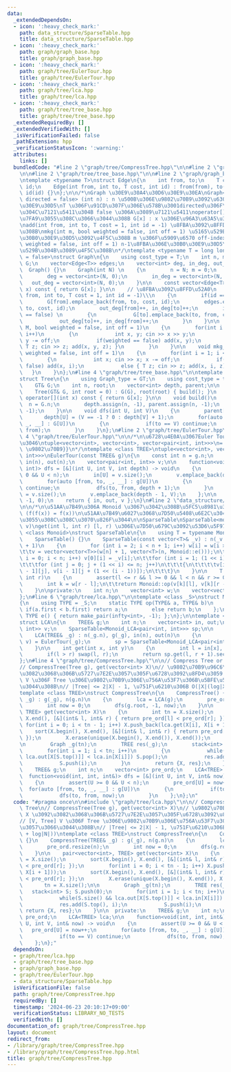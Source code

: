 ```yaml
---
data:
  _extendedDependsOn:
  - icon: ':heavy_check_mark:'
    path: data_structure/SparseTable.hpp
    title: data_structure/SparseTable.hpp
  - icon: ':heavy_check_mark:'
    path: graph/graph_base.hpp
    title: graph/graph_base.hpp
  - icon: ':heavy_check_mark:'
    path: graph/tree/EulerTour.hpp
    title: graph/tree/EulerTour.hpp
  - icon: ':heavy_check_mark:'
    path: graph/tree/lca.hpp
    title: graph/tree/lca.hpp
  - icon: ':heavy_check_mark:'
    path: graph/tree/tree_base.hpp
    title: graph/tree/tree_base.hpp
  _extendedRequiredBy: []
  _extendedVerifiedWith: []
  _isVerificationFailed: false
  _pathExtension: hpp
  _verificationStatusIcon: ':warning:'
  attributes:
    links: []
  bundledCode: "#line 2 \"graph/tree/CompressTree.hpp\"\n\n#line 2 \"graph/tree/lca.hpp\"\
    \n\n#line 2 \"graph/tree/tree_base.hpp\"\n\n#line 2 \"graph/graph_base.hpp\"\n\
    \ntemplate <typename T>\nstruct Edge\n{\n    int from, to;\n    T cost;\n    int\
    \ id;\n    Edge(int from, int to, T cost, int id) : from(from), to(to), cost(cost),\
    \ id(id) {}\n};\n\n/*\nGraph \u30E9\u30A4\u30D6\u30E9\u30EA\nGraph<T = long long,\
    \ directed = false> (int n) : n \u500B\u306E\u9802\u70B9\u3092\u6301\u3064\u30B0\
    \u30E9\u30D5\nT \u306F\u91CD\u307F\u306E\u578B\u3001directed\u306F\u6709\u5411\
    \u304C\u7121\u5411\u304B false \u306A\u3089\u7121\u5411\noperator[] \u304C\u5B9A\
    \u7FA9\u3055\u308C\u3066\u3044\u308B G[x] : x \u306E\u96A3\u63A5\u30EA\u30B9\u30C8\
    \nadd(int from, int to, T cost = 1, int id = -1) \u8FBA\u3092\u8FFD\u52A0\u3059\
    \u308B\nmkg(int m, bool weighted = false, int off = 1) \u5165\u529B\u304B\u3089\
    \u30B0\u30E9\u30D5\u3092\u4F5C\u308B m \u306F\u5909\u6570 off-index\nmkg_ancestor(bool\
    \ weighted = false, int off = 1) n-1\u8FBA\u306E\u30B0\u30E9\u30D5\u3092\u5165\
    \u529B\u304B\u3089\u4F5C\u308B\n*/\ntemplate <typename T = long long, bool directed\
    \ = false>\nstruct Graph\n{\n    using cost_type = T;\n    int n, m;\n    vector<vector<Edge<T>>>\
    \ G;\n    vector<Edge<T>> edges;\n    vector<int> deg, in_deg, out_deg;\n\n  \
    \  Graph() {}\n    Graph(int N) \n    {\n        n = N; m = 0;\n        G = vector<vector<Edge<T>>>(N);\n\
    \        deg = vector<int>(N, 0);\n        in_deg = vector<int>(N, 0);\n     \
    \   out_deg = vector<int>(N, 0);\n    }\n\n    const vector<Edge<T>>& operator[](int\
    \ x) const { return G[x]; }\n\n    // \u8FBA\u3092\u8FFD\u52A0\n    void add(int\
    \ from, int to, T cost = 1, int id = -1)\\\n    {\n        if(id == -1) id = m++;\n\
    \        G[from].emplace_back(from, to, cost, id);\n        edges.emplace_back(from,\
    \ to, cost, id);\n        out_deg[from]++, in_deg[to]++;\n        if(directed\
    \ == false) \n        {\n            G[to].emplace_back(to, from, cost, id);\n\
    \            out_deg[to]++, in_deg[from]++;\n        }\n    }\n\n    void mkg(int\
    \ M, bool weighted = false, int off = 1)\n    {\n        for(int i = 0; i < M;\
    \ i++)\n        {\n            int x, y; cin >> x >> y;\n            x -= off,\
    \ y -= off;\n            if(weighted == false) add(x, y);\n            else {\
    \ T z; cin >> z; add(x, y, z); }\n        }\n    }\n\n    void mkg_ancestor(bool\
    \ weighted = false, int off = 1)\n    {\n        for(int i = 1; i < n; i++)\n\
    \        {\n            int x; cin >> x; x -= off;\n            if(weighted ==\
    \ false) add(x, i);\n            else { T z; cin >> z; add(x, i, z); }\n     \
    \   }\n    }\n};\n#line 4 \"graph/tree/tree_base.hpp\"\n\ntemplate <class GT>\n\
    struct Tree\n{\n    using Graph_type = GT;\n    using cost_type = typename GT::cost_type;\n\
    \    GT& G;\n    int n, root;\n    vector<int> depth, parent;\n\n    Tree() {}\n\
    \    Tree(GT& G, int root = 0) : G(G), root(root) { build(); }\n    const vector<Edge<cost_type>>&\
    \ operator[](int x) const { return G[x]; }\n\n    void build()\n    {\n      \
    \  n = G.n;\n        depth.assign(n, -1), parent.assign(n, -1);\n        dfs(root,\
    \ -1);\n    }\n\n    void dfs(int U, int V)\n    {\n        parent[U] = V;\n \
    \       depth[U] = (V == -1 ? 0 : depth[V] + 1);\n        for(auto [from, to,\
    \ _, __] : G[U])\n        {\n            if(to == V) continue;\n            dfs(to,\
    \ from);\n        }\n    }\n};\n#line 2 \"graph/tree/EulerTour.hpp\"\n\n#line\
    \ 4 \"graph/tree/EulerTour.hpp\"\n\n/*\n\u6728\u4E0A\u3067Euler Tour\u3092\u884C\
    \u3046\ntuple<vector<int>, vector<int>, vector<pair<int, int>>>\n= {in, out, {depth,\
    \ \u9802\u70B9}}\n*/\ntemplate <class TREE>\ntuple<vector<int>, vector<int>, vector<pair<int,\
    \ int>>>\nEulerTour(const TREE& g)\n{\n    const int n = g.n;\n    vector<int>\
    \ in(n), out(n);\n    vector<pair<int, int>> v;\n\n    function<void(int, int,\
    \ int)> dfs = [&](int U, int V, int depth) -> void\n    {\n        assert(U >=\
    \ 0 && U < n);\n        in[U] = v.size();\n        v.emplace_back(depth, U);\n\
    \        for(auto [from, to, _, __] : g[U])\n        {\n            if(to == V)\
    \ continue;\n            dfs(to, from, depth + 1);\n        }\n        out[U]\
    \ = v.size();\n        v.emplace_back(depth - 1, V);\n    };\n\n    dfs(g.root,\
    \ -1, 0);\n    return { in, out, v };\n}\n#line 2 \"data_structure/SparseTable.hpp\"\
    \n\n/*\n\u51AA\u7B49\u306A Monoid \u3067\u3042\u308B\u5FC5\u8981\u304C\u3042\u308B\
    \ (f(f(x)) = f(x))\n\u51AA\u7B49\u6027\u3068\u7D50\u5408\u6E2C\u304C\u6E80\u305F\
    \u3055\u308C\u308C\u3070\u826F\u3044\n\nSparseTable\nSparseTable<monoid>(vector<monoid::TYPE>\
    \ v)\nget(int l, int r) [l, r) \u306E\u7D50\u679C\u3092\u53D6\u5F97\n*/\ntemplate\
    \ <class Monoid>\nstruct SparseTable\n{\n    using T = typename Monoid::TYPE;\n\
    \    SparseTable() {}\n    SparseTable(const vector<T>& _v) : n(_v.size()), w(n\
    \ + 1)\n    {\n        for (int i = 2; i < n + 1; i++) w[i] = w[i >> 1] + 1;\n\
    \t\tv = vector<vector<T>>(w[n] + 1, vector<T>(n, Monoid::e()));\n\t\tfor (int\
    \ i = 0; i < n; i++) v[0][i] = _v[i];\n\t\tfor (int i = 1; (1 << i) <= n; i++)\n\
    \t\t\tfor (int j = 0; j + (1 << i) <= n; j++)\n\t\t\t{\n\t\t\t\tv[i][j] = Monoid::op(v[i\
    \ - 1][j], v[i - 1][j + (1 << (i - 1))]);\n\t\t\t}\n    }\n\n    T get(int l,\
    \ int r)\n    {\n        assert(l <= r && l >= 0 && l < n && r >= 0 && r <= n);\n\
    \        int k = w[r - l];\n\t\treturn Monoid::op(v[k][l], v[k][r - (1 << k)]);\n\
    \    }\n\nprivate:\n    int n;\n    vector<int> w;\n    vector<vector<T>> v;\n\
    };\n#line 6 \"graph/tree/lca.hpp\"\n\ntemplate <class _S>\nstruct Monoid_LCA\n\
    {\n    using TYPE = _S;\n    static TYPE op(TYPE& a, TYPE& b)\n    {\n       \
    \ if(a.first < b.first) return a;\n        else return b;\n    };\n    static\
    \ TYPE e() { return make_pair(infty<int>, -1); };\n};\n\ntemplate <class TREE>\n\
    struct LCA\n{\n    TREE& g;\n    int n;\n    vector<int> in, out;\n    vector<pair<int,\
    \ int>> v;\n    SparseTable<Monoid_LCA<pair<int, int>>> sp;\n\n    LCA() {}\n\
    \    LCA(TREE& _g) : n(_g.n), g(_g), in(n), out(n)\n    {\n        tie(in, out,\
    \ v) = EulerTour(_g);\n        sp = SparseTable<Monoid_LCA<pair<int, int>>>(v);\n\
    \    }\n\n    int get(int x, int y)\n    {\n        int l = in[x], r = in[y];\n\
    \        if(l > r) swap(l, r);\n        return sp.get(l, r + 1).second;\n    }\n\
    };\n#line 4 \"graph/tree/CompressTree.hpp\"\n\n// Compress Tree or Auxiliary Tree\n\
    // CompressTree(Tree g), get(vector<int> X)\n// \u9802\u70B9\u96C6\u5408 X \u3092\
    \u3082\u3068\u306B\u5727\u7E2E\u3057\u305F\u6728\u3092\u8FD4\u3059 :\n// [V, Tree]\
    \ V \u306F Tree \u306E\u9802\u70B9\u306E\u756A\u53F7\u306B\u5BFE\u5FDC\u3057\u3066\
    \u3044\u308B\n// |Tree| <= 2|X| - 1, \u751F\u6210\u306B O(|X|(log|X| + log|N|))\n\
    template <class TREE>\nstruct CompressTree\n{\n    CompressTree() {}\n    CompressTree(TREE&\
    \ _g) : g(_g), n(g.n)\n    {\n        lca = LCA(g);\n        pre_ord.resize(n);\n\
    \        int now = 0;\n        dfs(g.root, -1, now);\n    }\n\n    pair<vector<int>,\
    \ TREE> get(vector<int> X)\n    {\n        int tn = X.size();\n        sort(X.begin(),\
    \ X.end(), [&](int& l, int& r) { return pre_ord[l] < pre_ord[r]; });\n       \
    \ for(int i = 0; i < tn - 1; i++) X.push_back(lca.get(X[i], X[i + 1]));\n    \
    \    sort(X.begin(), X.end(), [&](int& l, int& r) { return pre_ord[l] < pre_ord[r];\
    \ });\n        X.erase(unique(X.begin(), X.end()), X.end());\n        tn = X.size();\n\
    \n        Graph _g(tn);\n        TREE res(_g);\n        stack<int> S; S.push(0);\n\
    \        for(int i = 1; i < tn; i++)\n        {\n            while(S.size() &&\
    \ lca.out[X[S.top()]] < lca.in[X[i]]) S.pop();\n            res.add(S.top(), i);\n\
    \            S.push(i);\n        }\n        return {X, res};\n    }\n\n  private:\n\
    \    TREE& g;\n    int n;\n    vector<int> pre_ord;\n    LCA<TREE> lca;\n\n  \
    \  function<void(int, int, int&)> dfs = [&](int U, int V, int& now) -> void\n\
    \    {\n        assert(U >= 0 && U < n);\n        pre_ord[U] = now++;\n      \
    \  for(auto [from, to, _, __] : g[U])\n        {\n            if(to == V) continue;\n\
    \            dfs(to, from, now);\n        }\n    };\n};\n"
  code: "#pragma once\n\n#include \"graph/tree/lca.hpp\"\n\n// Compress Tree or Auxiliary\
    \ Tree\n// CompressTree(Tree g), get(vector<int> X)\n// \u9802\u70B9\u96C6\u5408\
    \ X \u3092\u3082\u3068\u306B\u5727\u7E2E\u3057\u305F\u6728\u3092\u8FD4\u3059 :\n\
    // [V, Tree] V \u306F Tree \u306E\u9802\u70B9\u306E\u756A\u53F7\u306B\u5BFE\u5FDC\
    \u3057\u3066\u3044\u308B\n// |Tree| <= 2|X| - 1, \u751F\u6210\u306B O(|X|(log|X|\
    \ + log|N|))\ntemplate <class TREE>\nstruct CompressTree\n{\n    CompressTree()\
    \ {}\n    CompressTree(TREE& _g) : g(_g), n(g.n)\n    {\n        lca = LCA(g);\n\
    \        pre_ord.resize(n);\n        int now = 0;\n        dfs(g.root, -1, now);\n\
    \    }\n\n    pair<vector<int>, TREE> get(vector<int> X)\n    {\n        int tn\
    \ = X.size();\n        sort(X.begin(), X.end(), [&](int& l, int& r) { return pre_ord[l]\
    \ < pre_ord[r]; });\n        for(int i = 0; i < tn - 1; i++) X.push_back(lca.get(X[i],\
    \ X[i + 1]));\n        sort(X.begin(), X.end(), [&](int& l, int& r) { return pre_ord[l]\
    \ < pre_ord[r]; });\n        X.erase(unique(X.begin(), X.end()), X.end());\n \
    \       tn = X.size();\n\n        Graph _g(tn);\n        TREE res(_g);\n     \
    \   stack<int> S; S.push(0);\n        for(int i = 1; i < tn; i++)\n        {\n\
    \            while(S.size() && lca.out[X[S.top()]] < lca.in[X[i]]) S.pop();\n\
    \            res.add(S.top(), i);\n            S.push(i);\n        }\n       \
    \ return {X, res};\n    }\n\n  private:\n    TREE& g;\n    int n;\n    vector<int>\
    \ pre_ord;\n    LCA<TREE> lca;\n\n    function<void(int, int, int&)> dfs = [&](int\
    \ U, int V, int& now) -> void\n    {\n        assert(U >= 0 && U < n);\n     \
    \   pre_ord[U] = now++;\n        for(auto [from, to, _, __] : g[U])\n        {\n\
    \            if(to == V) continue;\n            dfs(to, from, now);\n        }\n\
    \    };\n};"
  dependsOn:
  - graph/tree/lca.hpp
  - graph/tree/tree_base.hpp
  - graph/graph_base.hpp
  - graph/tree/EulerTour.hpp
  - data_structure/SparseTable.hpp
  isVerificationFile: false
  path: graph/tree/CompressTree.hpp
  requiredBy: []
  timestamp: '2024-06-23 20:10:17+09:00'
  verificationStatus: LIBRARY_NO_TESTS
  verifiedWith: []
documentation_of: graph/tree/CompressTree.hpp
layout: document
redirect_from:
- /library/graph/tree/CompressTree.hpp
- /library/graph/tree/CompressTree.hpp.html
title: graph/tree/CompressTree.hpp
---
```

